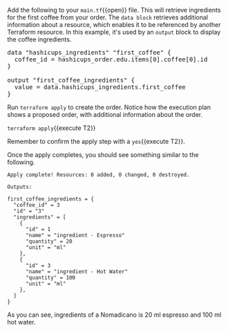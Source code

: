 Add the following to your `main.tf`{{open}} file. This will retrieve ingredients for the first coffee from your order. The `data block` retrieves additional information about a resource, which enables it to be referenced by another Terraform resource. In this example, it's used by an `output` block to display the coffee ingredients.

<pre class="file" data-filename="main.tf" data-target="append">
data "hashicups_ingredients" "first_coffee" {
  coffee_id = hashicups_order.edu.items[0].coffee[0].id
}

output "first_coffee_ingredients" {
  value = data.hashicups_ingredients.first_coffee
}
</pre>

Run `terraform apply` to create the order. Notice how the execution plan shows a proposed order, with additional information about the order.

`terraform apply`{{execute T2}}

Remember to confirm the apply step with a `yes`{{execute T2}}.

Once the apply completes, you should see something similar to the following.

```
Apply complete! Resources: 0 added, 0 changed, 0 destroyed.

Outputs:

first_coffee_ingredients = {
  "coffee_id" = 3
  "id" = "3"
  "ingredients" = [
    {
      "id" = 1
      "name" = "ingredient - Espresso"
      "quantity" = 20
      "unit" = "ml"
    },
    {
      "id" = 3
      "name" = "ingredient - Hot Water"
      "quantity" = 100
      "unit" = "ml"
    },
  ]
}
```

As you can see, ingredients of a Nomadicano is 20 ml espresso and 100 ml hot water.